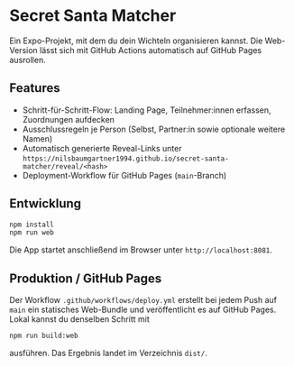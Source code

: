 # Secret Santa Matcher

Ein Expo-Projekt, mit dem du dein Wichteln organisieren kannst. Die Web-Version lässt sich mit GitHub Actions automatisch auf GitHub Pages ausrollen.

## Features

- Schritt-für-Schritt-Flow: Landing Page, Teilnehmer:innen erfassen, Zuordnungen aufdecken
- Ausschlussregeln je Person (Selbst, Partner:in sowie optionale weitere Namen)
- Automatisch generierte Reveal-Links unter `https://nilsbaumgartner1994.github.io/secret-santa-matcher/reveal/<hash>`
- Deployment-Workflow für GitHub Pages (`main`-Branch)

## Entwicklung

```bash
npm install
npm run web
```

Die App startet anschließend im Browser unter `http://localhost:8081`.

## Produktion / GitHub Pages

Der Workflow `.github/workflows/deploy.yml` erstellt bei jedem Push auf `main` ein statisches Web-Bundle und veröffentlicht es auf GitHub Pages. Lokal kannst du denselben Schritt mit

```bash
npm run build:web
```

ausführen. Das Ergebnis landet im Verzeichnis `dist/`.
